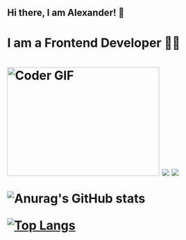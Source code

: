 <h2> Hi there, I am Alexander! 👋 <h2>
<h1>I am a Frontend Developer 👨‍💻 <h1>
<img alt="Coder GIF" height=250 width=350 src="https://thumbs.gfycat.com/EvilNextDevilfish-small.gif" />

<img src="https://github-readme-stats.vercel.app/api?username=Gryffindorcode&show_icons=true&theme=radical"/>

<img src="https://github-readme-stats.vercel.app/api/top-langs/?username=Gryffindorcode&layout=compact"/>

![Anurag's GitHub stats](https://github-readme-stats.vercel.app/api?username=Gryffindorcode&show_icons=true&theme=radical)

[![Top Langs](https://github-readme-stats.vercel.app/api/top-langs/?username=anuraghazra&layout=compact)](https://github.com/anuraghazra/github-readme-stats)
